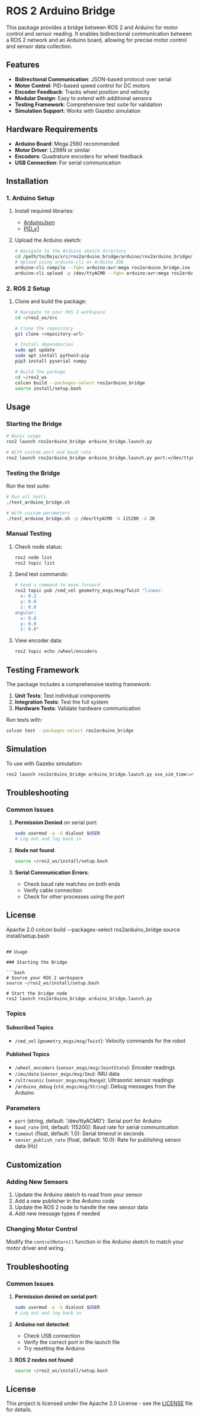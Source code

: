 # ROS 2 Arduino Bridge

This package provides a bridge between ROS 2 and Arduino for motor control and sensor reading. It enables bidirectional communication between a ROS 2 network and an Arduino board, allowing for precise motor control and sensor data collection.

## Features

- **Bidirectional Communication**: JSON-based protocol over serial
- **Motor Control**: PID-based speed control for DC motors
- **Encoder Feedback**: Tracks wheel position and velocity
- **Modular Design**: Easy to extend with additional sensors
- **Testing Framework**: Comprehensive test suite for validation
- **Simulation Support**: Works with Gazebo simulation

## Hardware Requirements

- **Arduino Board**: Mega 2560 recommended
- **Motor Driver**: L298N or similar
- **Encoders**: Quadrature encoders for wheel feedback
- **USB Connection**: For serial communication

## Installation

### 1. Arduino Setup

1. Install required libraries:
   - [ArduinoJson](https://arduinojson.org/)
   - [PID_v1](https://playground.arduino.cc/Code/PIDLibrary/)

2. Upload the Arduino sketch:
   ```bash
   # Navigate to the Arduino sketch directory
   cd /path/to/Dojo/src/ros2arduino_bridge/arduino/ros2arduino_bridge/
   # Upload using arduino-cli or Arduino IDE
   arduino-cli compile --fqbn arduino:avr:mega ros2arduino_bridge.ino
   arduino-cli upload -p /dev/ttyACM0 --fqbn arduino:avr:mega ros2arduino_bridge.ino
   ```

### 2. ROS 2 Setup

1. Clone and build the package:
   ```bash
   # Navigate to your ROS 2 workspace
   cd ~/ros2_ws/src
   
   # Clone the repository
   git clone <repository-url>
   
   # Install dependencies
   sudo apt update
   sudo apt install python3-pip
   pip3 install pyserial numpy
   
   # Build the package
   cd ~/ros2_ws
   colcon build --packages-select ros2arduino_bridge
   source install/setup.bash
   ```

## Usage

### Starting the Bridge

```bash
# Basic usage
ros2 launch ros2arduino_bridge arduino_bridge.launch.py

# With custom port and baud rate
ros2 launch ros2arduino_bridge arduino_bridge.launch.py port:=/dev/ttyACM0 baud_rate:=115200
```

### Testing the Bridge

Run the test suite:

```bash
# Run all tests
./test_arduino_bridge.sh

# With custom parameters
./test_arduino_bridge.sh -p /dev/ttyACM0 -b 115200 -d 20
```

### Manual Testing

1. Check node status:
   ```bash
   ros2 node list
   ros2 topic list
   ```

2. Send test commands:
   ```bash
   # Send a command to move forward
   ros2 topic pub /cmd_vel geometry_msgs/msg/Twist "linear:
     x: 0.2
     y: 0.0
     z: 0.0
   angular:
     x: 0.0
     y: 0.0
     z: 0.0"
   ```

3. View encoder data:
   ```bash
   ros2 topic echo /wheel/encoders
   ```

## Testing Framework

The package includes a comprehensive testing framework:

1. **Unit Tests**: Test individual components
2. **Integration Tests**: Test the full system
3. **Hardware Tests**: Validate hardware communication

Run tests with:
```bash
colcon test --packages-select ros2arduino_bridge
```

## Simulation

To use with Gazebo simulation:

```bash
ros2 launch ros2arduino_bridge arduino_bridge.launch.py use_sim_time:=true
```

## Troubleshooting

### Common Issues

1. **Permission Denied** on serial port:
   ```bash
   sudo usermod -a -G dialout $USER
   # Log out and log back in
   ```

2. **Node not found**:
   ```bash
   source ~/ros2_ws/install/setup.bash
   ```

3. **Serial Communication Errors**:
   - Check baud rate matches on both ends
   - Verify cable connection
   - Check for other processes using the port

## License

Apache 2.0
   colcon build --packages-select ros2arduino_bridge
   source install/setup.bash
   ```

## Usage

### Starting the Bridge

```bash
# Source your ROS 2 workspace
source ~/ros2_ws/install/setup.bash

# Start the bridge node
ros2 launch ros2arduino_bridge arduino_bridge.launch.py
```

### Topics

#### Subscribed Topics
- `/cmd_vel` (`geometry_msgs/msg/Twist`): Velocity commands for the robot

#### Published Topics
- `/wheel_encoders` (`sensor_msgs/msg/JointState`): Encoder readings
- `/imu/data` (`sensor_msgs/msg/Imu`): IMU data
- `/ultrasonic` (`sensor_msgs/msg/Range`): Ultrasonic sensor readings
- `/arduino_debug` (`std_msgs/msg/String`): Debug messages from the Arduino

### Parameters

- `port` (string, default: '/dev/ttyACM0'): Serial port for Arduino
- `baud_rate` (int, default: 115200): Baud rate for serial communication
- `timeout` (float, default: 1.0): Serial timeout in seconds
- `sensor_publish_rate` (float, default: 10.0): Rate for publishing sensor data (Hz)

## Customization

### Adding New Sensors

1. Update the Arduino sketch to read from your sensor
2. Add a new publisher in the Arduino code
3. Update the ROS 2 node to handle the new sensor data
4. Add new message types if needed

### Changing Motor Control

Modify the `controlMotors()` function in the Arduino sketch to match your motor driver and wiring.

## Troubleshooting

### Common Issues

1. **Permission denied on serial port**:
   ```bash
   sudo usermod -a -G dialout $USER
   # Log out and log back in
   ```

2. **Arduino not detected**:
   - Check USB connection
   - Verify the correct port in the launch file
   - Try resetting the Arduino

3. **ROS 2 nodes not found**:
   ```bash
   source ~/ros2_ws/install/setup.bash
   ```

## License

This project is licensed under the Apache 2.0 License - see the [LICENSE](LICENSE) file for details.
